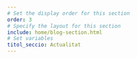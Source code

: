 ```yaml
---
# Set the display order for this section
order: 3
# Specify the layout for this section
include: home/blog-section.html
# Set variables
titol_seccio: Actualitat
---
```

